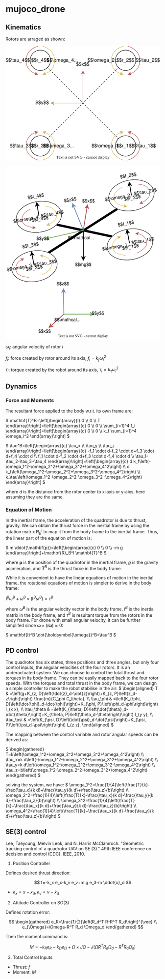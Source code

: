 # mujoco_drone


## Kinematics
Rotors are arraged as shown:

![alt text](drone_model.drawio.svg)

![alt text](drone_model_3d.drawio.svg)

$\omega_i$: angular velocity of rotor $i$

$f_i$: force created by rotor around its axis,  $f_i=k_f \omega_i^2$

$\tau_i$: torque created by the robot around its axis, $\tau_{i}=k_{\tau} \omega_i^2$




## Dynamics
### Force and Moments
The resultant force applied to the body w.r.t. its own frame are:

$`
\mathbf{T}^B=\left[\begin{array}{l}
0 \\
0 \\
T
\end{array}\right]=\left[\begin{array}{c}
0 \\
0 \\
\sum_{i=1}^4 f_i
\end{array}\right]=\left[\begin{array}{c}
0 \\
0 \\
k_f \sum_{i=1}^4 \omega_i^2
\end{array}\right]
`$

$`
\tau^B=\left[\begin{array}{c}
\tau_x \\
\tau_y \\
\tau_z
\end{array}\right]=\left[\begin{array}{c}
-f_1 \cdot d-f_2 \cdot d+f_3 \cdot d+f_4 \cdot d \\
f_1 \cdot d-f_2 \cdot d+f_3 \cdot d-f_4 \cdot d \\
\tau_1-\tau_2-\tau_3+\tau_4
\end{array}\right]=\left[\begin{array}{c}
d k_f\left(-\omega_1^2-\omega_2^2+\omega_3^2+\omega_4^2\right) \\
d k_f\left(\omega_1^2-\omega_2^2+\omega_3^2-\omega_4^2\right) \\
k_\tau\left(\omega_1^2-\omega_2^2-\omega_3^2+\omega_4^2\right)
\end{array}\right]
`$

where $d$ is the distance from the rotor center to x-axis or y-aixs, here assuming they are the same.

### Equation of Motion

In the inertial frame, the acceleration of the quadrotor is due to thrust, gravity. We can obtain the thrust force in the inertial frame by using the rotation matrix $\mathbf{R}^I_{B}$ to map it from the body frame to the inertial frame. Thus, the linear part of the equation of motion is:

$`
m \ddot{\mathbf{p}}=\left[\begin{array}{c}
0 \\
0 \\
-m g
\end{array}\right]+\mathbf{R}_B^I \mathbf{T}^B
`$

where $\mathbf{p}$ is the position of the quadrotor in the inertial frame, $g$ is the gravity acceleration, and $\mathbf{T}^B$ is the thrust force in the body frame.

While it is convenient to have the linear equations of motion in the inertial frame, the rotational equations of motion is simpler to derive in the body frame: 

$`
\mathbf{I}^B \dot{\omega}^B+\omega^B \times\left(\mathbf{I}^B \omega^B\right)=\tau^B
`$

where $\omega^B$ is the angular velocity vector in the body frame, $I^B$ is the inertia matrix in the body frame, and $\tau^B$ is resultant torque from the rotors in the body frame. For drone with small angular velocity, it can be further simplifed since $\boldsymbol{\omega} \times(I \boldsymbol{\omega}) \approx 0$:

$`
\mathbf{I}^B \dot{\boldsymbol{\omega}}^B=\tau^B
`$

## PD control
The quadrotor has six states, three positions and three angles, but only four control inputs, the angular velocities of the four rotors. It is an underactuated system. 
We can choose to control the total thrust and torques in its body frame. They can be easily mapped back to the four rotor speeds. 
With the torques and total thrust in the body frame, we can design a simple controller to make the robot stabilise in the air: 
$`
\begin{aligned}
T & =\left(g+K_{z, D}\left(\dot{z}_d-\dot{z}\right)+K_{z, P}\left(z_d-z\right)\right) \frac{m}{C_\phi C_\theta}, \\
\tau_\phi & =\left(K_{\phi, D}\left(\dot{\phi}_d-\dot{\phi}\right)+K_{\phi, P}\left(\phi_d-\phi\right)\right) I_{x x}, \\
\tau_\theta & =\left(K_{\theta, D}\left(\dot{\theta}_d-\dot{\theta}\right)+K_{\theta, P}\left(\theta_d-\theta\right)\right) I_{y y}, \\
\tau_\psi & =\left(K_{\psi, D}\left(\dot{\psi}_d-\dot{\psi}\right)+K_{\psi, P}\left(\psi_d-\psi\right)\right) I_{z z},
\end{aligned}
`$

The mapping between the control variable and rotor angular speeds can be derived as:

$`
\begin{gathered}
T=k\left(\omega_1^2+\omega_2^2+\omega_3^2+\omega_4^2\right) \\
\tau_x=k d\left(-\omega_1^2-\omega_2^2+\omega_3^2+\omega_4^2\right) \\
\tau_y=k d\left(\omega_1^2-\omega_2^2+\omega_3^2-\omega_4^2\right) \\
\tau_z=b\left(\omega_1^2-\omega_2^2-\omega_3^2+\omega_4^2\right)
\end{gathered}
`$

solving the system, we have:
$`
 \omega_1^2=\frac{1}{4}\left(\frac{T}{k}-\frac{\tau_x}{k d}+\frac{\tau_y}{k d}+\frac{\tau_z}{b}\right) \\
 \omega_2^2=\frac{1}{4}\left(\frac{T}{k}-\frac{\tau_x}{k d}-\frac{\tau_y}{k d}-\frac{\tau_z}{b}\right) \\
 \omega_3^2=\frac{1}{4}\left(\frac{T}{k}+\frac{\tau_x}{k d}+\frac{\tau_y}{k d}-\frac{\tau_z}{b}\right) \\
 \omega_4^2=\frac{1}{4}\left(\frac{T}{k}+\frac{\tau_x}{k d}-\frac{\tau_y}{k d}+\frac{\tau_z}{b}\right)
`$

## SE(3) control

Lee, Taeyoung, Melvin Leok, and N. Harris McClamroch. "Geometric tracking control of a quadrotor UAV on SE (3)." 49th IEEE conference on decision and control (CDC). IEEE, 2010.

1. Position Controller

Defines desired thrust direction:

$$
f=-k_x e_x-k_v e_v+m g e_3-m \ddot{x}_d
$$

- $e_x=x-x_d, e_v=v-\dot{x}_d$

2. Attitude Controller on SO(3)

Defines rotation error:

$$
\begin{gathered}
e_R=\frac{1}{2}\left(R_d^T R-R^T R_d\right)^{\vee} \\
e_{\Omega}=\Omega-R^T R_d \Omega_d
\end{gathered}
$$


Then the moment command is:

$$
M=-k_R e_R-k_{\Omega} e_{\Omega}+\Omega \times J \Omega-J\left(\hat{\Omega} R^T R_d \Omega_d-R^T R_d \dot{\Omega}_d\right)
$$

3. Total Control Inputs
- Thrust: $f$
- Moment: $M$